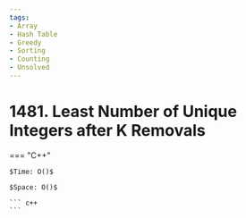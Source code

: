 ```yaml
---
tags:
- Array
- Hash Table
- Greedy
- Sorting
- Counting
- Unsolved
---
```



# 1481. Least Number of Unique Integers after K Removals

=== "C++"

    $Time: O()$

    $Space: O()$

    ``` c++
    ```